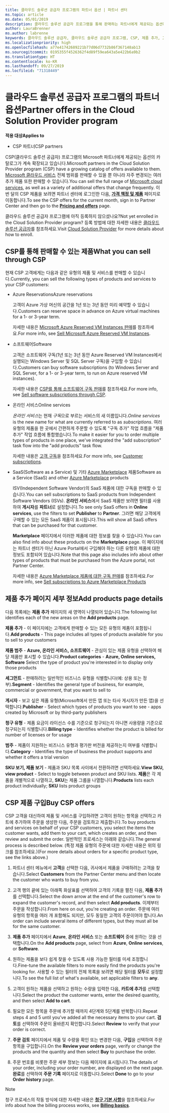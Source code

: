```yaml
---
title: 클라우드 솔루션 공급자 프로그램의 파트너 옵션 | 파트너 센터
ms.topic: article
ms.date: 05/01/2019
description: 클라우드 솔루션 공급자 프로그램을 통해 판매하는 파트너에게 제공되는 옵션에 대해 알아보세요.
author: LauraBrenner
ms.author: labrenne
keywords: 클라우드 솔루션 공급자, 클라우드 솔루션 공급자 프로그램, CSP, 제품 추가, 고객에게 판매, 파트너 옵션, CSP 옵션, 클라우드 기반 서비스, Azure, Office 365, Dynamics, CSP 파트너, CSP에서 판매, Azure RI, Azure Reserved Virtual Machine Instances, Azure Reservations, 온라인 서비스, 구독 소프트웨어, AHUB, Azure 기반 SQL Server, Azure 기반 Windows Server, Azure 고객 구독
ms.localizationpriority: high
ms.openlocfilehash: a77e41742689221b77d06d7732b86f367148ab13
ms.sourcegitcommit: 0195355f4526362f4d89f59ea643a5e422b6a9b2
ms.translationtype: HT
ms.contentlocale: ko-KR
ms.lasthandoff: 09/27/2019
ms.locfileid: "71318449"
---
```

# <a name="partner-offers-in-the-cloud-solution-provider-program"></a><span data-ttu-id="4f366-104">클라우드 솔루션 공급자 프로그램의 파트너 옵션</span><span class="sxs-lookup"><span data-stu-id="4f366-104">Partner offers in the Cloud Solution Provider program</span></span> 

<span data-ttu-id="4f366-105">**적용 대상**</span><span class="sxs-lookup"><span data-stu-id="4f366-105">**Applies to**</span></span>

-  <span data-ttu-id="4f366-106">CSP 파트너</span><span class="sxs-lookup"><span data-stu-id="4f366-106">CSP partners</span></span>

<span data-ttu-id="4f366-107">CSP(클라우드 솔루션 공급자) 프로그램의 Microsoft 파트너에게 제공되는 옵션의 카탈로그가 계속 확장되고 있습니다.</span><span class="sxs-lookup"><span data-stu-id="4f366-107">Microsoft partners in the Cloud Solution Provider program (CSP) have a growing catalog of offers available to them.</span></span> <span data-ttu-id="4f366-108">[Microsoft 클라우드 서비스](https://partner.microsoft.com/cloud-solution-provider/products-and-services) 전체 범위를 판매할 수 있을 뿐 아니라 자주 변경되는 여러 추가 제품 또한 판매할 수 있습니다.</span><span class="sxs-lookup"><span data-stu-id="4f366-108">You can sell the full range of [Microsoft cloud services](https://partner.microsoft.com/cloud-solution-provider/products-and-services), as well as a variety of additional offers that change frequently.</span></span> <span data-ttu-id="4f366-109">이번 달의 CSP 제품을 보려면 파트너 센터에 로그인한 다음, [**가격 책정 및 제품**](https://partnercenter.microsoft.com/pcv/sales) 페이지로 이동합니다.</span><span class="sxs-lookup"><span data-stu-id="4f366-109">To see the CSP offers for the current month, sign in to Partner Center and then go to the [**Pricing and offers**](https://partnercenter.microsoft.com/pcv/sales) page.</span></span>  

<span data-ttu-id="4f366-110">클라우드 솔루션 공급자 프로그램에 아직 등록하지 않으셨나요?</span><span class="sxs-lookup"><span data-stu-id="4f366-110">Not yet enrolled in the Cloud Solution Provider program?</span></span> <span data-ttu-id="4f366-111">등록 방법에 대한 자세한 내용은 [클라우드 솔루션 공급자](https://partner.microsoft.com/cloud-solution-provider)를 참조하세요.</span><span class="sxs-lookup"><span data-stu-id="4f366-111">Visit [Cloud Solution Provider](https://partner.microsoft.com/cloud-solution-provider) for more details about how to enroll.</span></span> 

## <a name="what-you-can-sell-through-csp"></a><span data-ttu-id="4f366-112">CSP를 통해 판매할 수 있는 제품</span><span class="sxs-lookup"><span data-stu-id="4f366-112">What you can sell through CSP</span></span>

<span data-ttu-id="4f366-113">현재 CSP 고객에게는 다음과 같은 유형의 제품 및 서비스를 판매할 수 있습니다.</span><span class="sxs-lookup"><span data-stu-id="4f366-113">Currently, you can sell the following types of products and services to your CSP customers:</span></span>

- <span data-ttu-id="4f366-114">Azure Reservations</span><span class="sxs-lookup"><span data-stu-id="4f366-114">Azure reservations</span></span><br> 

    <span data-ttu-id="4f366-115">고객이 Azure 가상 머신의 공간을 1년 또는 3년 동안 미리 예약할 수 있습니다.</span><span class="sxs-lookup"><span data-stu-id="4f366-115">Customers can reserve space in advance on Azure virtual machines for a 1- or 3-year term.</span></span><br>
    
    <span data-ttu-id="4f366-116">자세한 내용은 [Microsoft Azure Reserved VM Instances 판매](azure-reservations.md)를 참조하세요.</span><span class="sxs-lookup"><span data-stu-id="4f366-116">For more info, see [Sell Microsoft Azure Reserved VM Instances](azure-reservations.md).</span></span>

- <span data-ttu-id="4f366-117">소프트웨어</span><span class="sxs-lookup"><span data-stu-id="4f366-117">Software</span></span><br>

    <span data-ttu-id="4f366-118">고객은 소프트웨어 구독(1년 또는 3년 동안 Azure Reserved VM Instances에서 실행되는 Windows Server 및 SQL Server 구독)을 구입할 수 있습니다.</span><span class="sxs-lookup"><span data-stu-id="4f366-118">Customers can buy software subscriptions (to Windows Server and SQL Server, for a 1- or 3-year term, to run on Azure reserved VM instances).</span></span><br>
 
    <span data-ttu-id="4f366-119">자세한 내용은 [CSP를 통해 소프트웨어 구독 판매](csp-software-subscriptions.md)를 참조하세요.</span><span class="sxs-lookup"><span data-stu-id="4f366-119">For more info, see [Sell software subscriptions through CSP](csp-software-subscriptions.md).</span></span>  

- <span data-ttu-id="4f366-120">온라인 서비스</span><span class="sxs-lookup"><span data-stu-id="4f366-120">Online services</span></span><br>

    <span data-ttu-id="4f366-121">*온라인 서비스*는 현재 *구독*으로 부르는 서비스의 새 이름입니다.</span><span class="sxs-lookup"><span data-stu-id="4f366-121">*Online services* is the new name for what are currently referred to as *subscriptions*.</span></span> <span data-ttu-id="4f366-122">여러 유형의 제품을 한 곳에서 간편하게 주문할 수 있도록 "구독 추가" 작업 흐름을 "제품 추가" 작업 흐름에 통합했습니다.</span><span class="sxs-lookup"><span data-stu-id="4f366-122">To make it easier for you to order multiple types of products in one place, we've integrated the "add subscription" task flow into the "add products" task flow.</span></span><br>
    
    <span data-ttu-id="4f366-123">자세한 내용은 [고객 구독](customer-subscriptions.md)을 참조하세요.</span><span class="sxs-lookup"><span data-stu-id="4f366-123">For more info, see [Customer subscriptions](customer-subscriptions.md).</span></span>

- <span data-ttu-id="4f366-124">SaaS(Software as a Service) 및 기타 [Azure Marketplace](https://azuremarketplace.microsoft.com/marketplace) 제품</span><span class="sxs-lookup"><span data-stu-id="4f366-124">Software as a Service (SaaS) and other [Azure Marketplace](https://azuremarketplace.microsoft.com/marketplace) products</span></span><br>

    <span data-ttu-id="4f366-125">ISV(Independent Software Vendor)의 SaaS 제품에 대한 구독을 판매할 수 있습니다.</span><span class="sxs-lookup"><span data-stu-id="4f366-125">You can sell subscriptions to SaaS products from Independent Software Vendors (ISVs).</span></span> <span data-ttu-id="4f366-126">**온라인 서비스**에서 SaaS 제품만 보려면 필터를 사용하여 **게시자**를 **파트너**로 설정합니다.</span><span class="sxs-lookup"><span data-stu-id="4f366-126">To see only SaaS offers in **Online services**, use the filters to set **Publisher** to **Partner**.</span></span> <span data-ttu-id="4f366-127">그러면 해당 고객에게 구매할 수 있는 모든 SaaS 제품이 표시됩니다.</span><span class="sxs-lookup"><span data-stu-id="4f366-127">This will show all SaaS offers that can be purchased for that customer.</span></span><br>
    
    <span data-ttu-id="4f366-128">**Marketplace** 페이지에서 이러한 제품에 대한 정보를 찾을 수 있습니다.</span><span class="sxs-lookup"><span data-stu-id="4f366-128">You can also find info about these products on the **Marketplace** page.</span></span> <span data-ttu-id="4f366-129">이 페이지에는 파트너 센터가 아닌 Azure Portal에서 구입해야 하는 다른 유형의 제품에 대한 정보도 포함되어 있습니다.</span><span class="sxs-lookup"><span data-stu-id="4f366-129">Note that this page also includes info about other types of products that must be purchased from the Azure portal, not Partner Center.</span></span><br>

    <span data-ttu-id="4f366-130">자세한 내용은 [Azure Marketplace 제품에 대한 구독 판매](sell-marketplace-products.md)를 참조하세요.</span><span class="sxs-lookup"><span data-stu-id="4f366-130">For more info, see [Sell subscriptions to Azure Marketplace Products](sell-marketplace-products.md)</span></span>

## <a name="add-products-page-details"></a><span data-ttu-id="4f366-131">제품 추가 페이지 세부 정보</span><span class="sxs-lookup"><span data-stu-id="4f366-131">Add products page details</span></span>

<span data-ttu-id="4f366-132">다음 목록에는 **제품 추가** 페이지의 새 영역이 나열되어 있습니다.</span><span class="sxs-lookup"><span data-stu-id="4f366-132">The following list identifies each of the new areas on the **Add products** page.</span></span>

<span data-ttu-id="4f366-133">**제품 추가** - 이 페이지에는 고객에게 판매할 수 있는 모든 유형의 제품이 포함됩니다.</span><span class="sxs-lookup"><span data-stu-id="4f366-133">**Add products** - This page includes all types of products available for you to sell to  your customers</span></span>

<span data-ttu-id="4f366-134">**제품 범주** - **Azure, 온라인 서비스, 소프트웨어** - 관심이 있는 제품 유형을 선택하여 해당 제품만 표시할 수 있습니다.</span><span class="sxs-lookup"><span data-stu-id="4f366-134">**Product categories** - **Azure, Online services, Software** Select the type of product you're interested in to display only those products</span></span>

<span data-ttu-id="4f366-135">**세그먼트** - 판매하려는 일반적인 비즈니스 유형을 식별합니다(예: 상용 또는 정부).</span><span class="sxs-lookup"><span data-stu-id="4f366-135">**Segment** - Identifies the general type of business, for example, commercial or government, that you want to sell to</span></span>

<span data-ttu-id="4f366-136">**게시자** - 보고 싶은 제품 유형(Microsoft에서 만든 앱 또는 타사 게시자가 만든 앱)을 선택합니다.</span><span class="sxs-lookup"><span data-stu-id="4f366-136">**Publisher** - Select which types of products you want to see - apps created by Microsoft or by third-party publishers</span></span>

<span data-ttu-id="4f366-137">**청구 유형** - 제품 요금이 라이선스 수를 기준으로 청구되는지 아니면 사용량을 기준으로 청구되는지 식별합니다.</span><span class="sxs-lookup"><span data-stu-id="4f366-137">**Billing type** - Identifies whether the product is billed for number of licenses or for usage</span></span>

<span data-ttu-id="4f366-138">**범주** - 제품이 지원하는 비즈니스 유형과 평가판 버전을 제공하는지 여부를 식별합니다.</span><span class="sxs-lookup"><span data-stu-id="4f366-138">**Category** - Identifies the type of business the product supports and whether it offers a trial version</span></span>

<span data-ttu-id="4f366-139">**SKU 보기, 제품 보기** - 제품과 SKU 목록 사이에서 전환하려면 선택하세요.</span><span class="sxs-lookup"><span data-stu-id="4f366-139">**View SKU, view product** - Select to toggle between product and SKU lists.</span></span> <span data-ttu-id="4f366-140">**제품**은 각 제품을 개별적으로 나열하고, **SKU**는 제품 그룹을 나열합니다.</span><span class="sxs-lookup"><span data-stu-id="4f366-140">**Products** lists each product individually; **SKU** lists product groups</span></span>

## <a name="buy-csp-offers"></a><span data-ttu-id="4f366-141">CSP 제품 구입</span><span class="sxs-lookup"><span data-stu-id="4f366-141">Buy CSP offers</span></span>

<span data-ttu-id="4f366-142">CSP 고객을 대신하여 제품 및 서비스를 구입하려면 고객이 원하는 항목을 선택하고 카트에 추가하여 주문을 생성한 다음, 주문을 검토하고 제출합니다.</span><span class="sxs-lookup"><span data-stu-id="4f366-142">To buy products and services on behalf of your CSP customers, you select the items the customer wants, add them to your cart, which creates an order, and then review and submit the order.</span></span> <span data-ttu-id="4f366-143">일반적인 프로세스는 아래와 같습니다.</span><span class="sxs-lookup"><span data-stu-id="4f366-143">The general process is described below.</span></span> <span data-ttu-id="4f366-144">(특정 제품 유형의 주문에 대한 자세한 내용은 위의 링크를 참조하세요.)</span><span class="sxs-lookup"><span data-stu-id="4f366-144">(For more details about orders for a specific product type, see the links above.)</span></span>

1. <span data-ttu-id="4f366-145">파트너 센터 메뉴에서 **고객**을 선택한 다음, 귀사에서 제품을 구매하려는 고객을 찾습니다.</span><span class="sxs-lookup"><span data-stu-id="4f366-145">Select **Customers** from the Partner Center menu and then locate the customer who wants to buy from you.</span></span> 

2. <span data-ttu-id="4f366-146">고객 행의 끝에 있는 아래쪽 화살표를 선택하여 고객의 기록을 펼친 다음, **제품 추가**를 선택합니다.</span><span class="sxs-lookup"><span data-stu-id="4f366-146">Select the down arrow at the end of the customer's row to expand the customer's record, and then select **Add products**.</span></span> <span data-ttu-id="4f366-147">이제부터 주문을 작성합니다.</span><span class="sxs-lookup"><span data-stu-id="4f366-147">From here on out, you're creating an order.</span></span> <span data-ttu-id="4f366-148">주문에 여러 유형의 항목을 여러 개 포함해도 되지만, 모두 동일한 고객의 주문이어야 합니다.</span><span class="sxs-lookup"><span data-stu-id="4f366-148">An order can include several items of different types, but they must all be for the same customer.</span></span>

3. <span data-ttu-id="4f366-149">**제품 추가** 페이지에서 **Azure**, **온라인 서비스** 또는 **소프트웨어** 중에 원하는 것을 선택합니다.</span><span class="sxs-lookup"><span data-stu-id="4f366-149">On the **Add products** page, select from **Azure**, **Online services**, or **Software**.</span></span>

4. <span data-ttu-id="4f366-150">원하는 제품을 보다 쉽게 찾을 수 있도록 사용 가능한 필터를 미세 조정합니다.</span><span class="sxs-lookup"><span data-stu-id="4f366-150">Fine-tune the available filters to more easily find the products you're looking for.</span></span> <span data-ttu-id="4f366-151">사용할 수 있는 필터의 전체 목록을 보려면 해당 필터를 **모두**로 설정합니다.</span><span class="sxs-lookup"><span data-stu-id="4f366-151">To see the full list of what's available, set applicable filters to **any**.</span></span> 

5. <span data-ttu-id="4f366-152">고객이 원하는 제품을 선택하고 원하는 수량을 입력한 다음, **카트에 추가**를 선택합니다.</span><span class="sxs-lookup"><span data-stu-id="4f366-152">Select the product the customer wants, enter the desired quantity, and then select **Add to cart**.</span></span>

6. <span data-ttu-id="4f366-153">필요한 모든 항목을 주문에 추가할 때까지 4단계와 5단계를 반복합니다.</span><span class="sxs-lookup"><span data-stu-id="4f366-153">Repeat steps 4 and 5 until you’ve added all the necessary items to your cart.</span></span> <span data-ttu-id="4f366-154">**검토**를 선택하여 주문이 올바른지 확인합니다.</span><span class="sxs-lookup"><span data-stu-id="4f366-154">Select **Review** to verify that your order is correct.</span></span>  

7. <span data-ttu-id="4f366-155">**주문 검토** 페이지에서 제품 및 수량을 확인 또는 변경한 다음, **구입**을 선택하여 주문 항목을 구입합니다.</span><span class="sxs-lookup"><span data-stu-id="4f366-155">On the **Review your orders** page, verify or change the products and the quantity and then select **Buy** to purchase the order.</span></span> 

8. <span data-ttu-id="4f366-156">주문 번호를 비롯한 주문 세부 정보는 다음 페이지에 표시됩니다.</span><span class="sxs-lookup"><span data-stu-id="4f366-156">The details of your order, including your order number, are displayed on the next page.</span></span> <span data-ttu-id="4f366-157">**완료**를 선택하여 **주문 기록** 페이지로 이동합니다.</span><span class="sxs-lookup"><span data-stu-id="4f366-157">Select **Done** to go to your **Order history** page.</span></span> 

> [!NOTE]
> <span data-ttu-id="4f366-158">청구 프로세스의 작동 방식에 대한 자세한 내용은 [**청구 기본 사항**](https://docs.microsoft.com/partner-center/billing-basics)을 참조하세요.</span><span class="sxs-lookup"><span data-stu-id="4f366-158">For info about how the billing process works, see [**Billing basics**](https://docs.microsoft.com/partner-center/billing-basics).</span></span>


